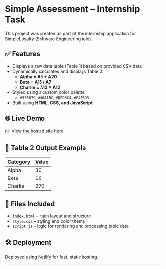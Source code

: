 # Simple Assessment – Internship Task

This project was created as part of the internship application for SimpleLoyalty (Software Engineering role).

## ✅ Features
- Displays a raw data table (Table 1) based on provided CSV data
- Dynamically calculates and displays Table 2:
  - **Alpha = A5 + A20**
  - **Beta = A15 / A7**
  - **Charlie = A13 × A12**
- Styled using a custom color palette:
  - `#555879`, `#98A1BC`, `#DED3C4`, `#F4EBD3`
- Built using **HTML, CSS, and JavaScript**

## 🌐 Live Demo
[👉 View the hosted site here](https://tranquil-hamster-ccbb63.netlify.app/)

## 🧾 Table 2 Output Example
| Category | Value |
|----------|-------|
| Alpha    | 30    |
| Beta     | 16    |
| Charlie  | 270   |

## 📁 Files Included
- `index.html` – main layout and structure
- `style.css` – styling and color theme
- `script.js` – logic for rendering and processing table data

## 🛠️ Deployment
Deployed using [Netlify](https://www.netlify.com/) for fast, static hosting.

---


